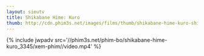 ```yaml
---
layout: sieutv
title: Shikabane Hime: Kuro
thumb: http://cdn.phim3s.net/images/films/thumb/shikabane-hime-kuro-shikabane-hime-kuro-2012.jpg
---
```

{% include jwpadv src='//phim3s.net/phim-bo/shikabane-hime-kuro_3345/xem-phim//video.mp4' %}